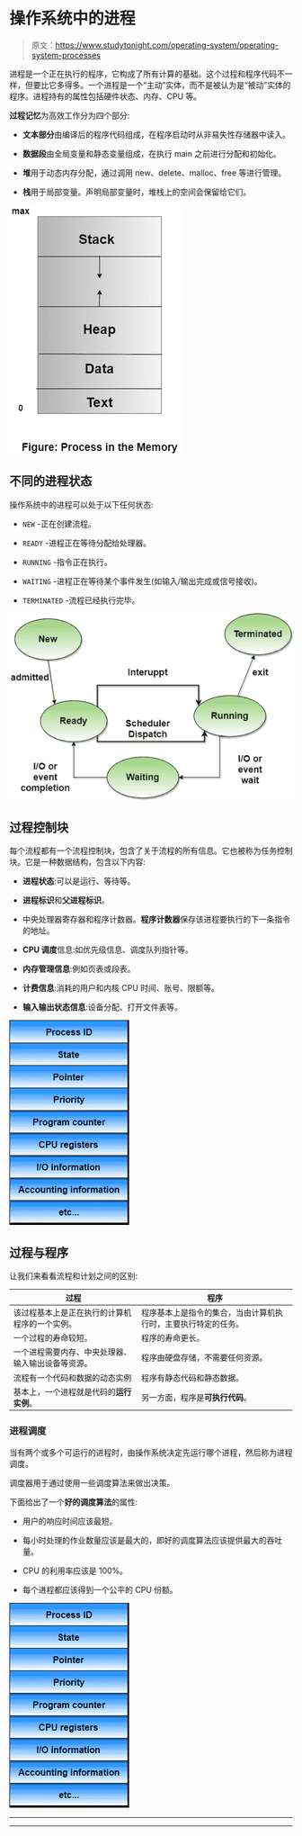 # 操作系统中的进程

> 原文：<https://www.studytonight.com/operating-system/operating-system-processes>

进程是一个正在执行的程序，它构成了所有计算的基础。这个过程和程序代码不一样，但要比它多得多。一个进程是一个“主动”实体，而不是被认为是“被动”实体的程序。进程持有的属性包括硬件状态、内存、CPU 等。

**过程记忆**为高效工作分为四个部分:

*   **文本部分**由编译后的程序代码组成，在程序启动时从非易失性存储器中读入。

*   **数据段**由全局变量和静态变量组成，在执行 main 之前进行分配和初始化。

*   **堆**用于动态内存分配，通过调用 new、delete、malloc、free 等进行管理。

*   **栈**用于局部变量。声明局部变量时，堆栈上的空间会保留给它们。

![process in OS](img/0bcde186dc5f09cc21f6d6a98ca27b62.png)

## 不同的进程状态

操作系统中的进程可以处于以下任何状态:

*   `NEW` -正在创建流程。

*   `READY` -进程正在等待分配给处理器。

*   `RUNNING` -指令正在执行。

*   `WAITING` -进程正在等待某个事件发生(如输入/输出完成或信号接收)。

*   `TERMINATED` -流程已经执行完毕。

![process states](img/40d5af318959616538327d2ed9421410.png)

## 过程控制块

每个流程都有一个流程控制块，包含了关于流程的所有信息。它也被称为任务控制块。它是一种数据结构，包含以下内容:

*   **进程状态**:可以是运行、等待等。

*   **进程标识**和**父进程标识**。

*   中央处理器寄存器和程序计数器。**程序计数器**保存该进程要执行的下一条指令的地址。

*   **CPU 调度**信息:如优先级信息、调度队列指针等。

*   **内存管理信息**:例如页表或段表。

*   **计费信息**:消耗的用户和内核 CPU 时间、账号、限额等。

*   **输入输出状态信息**:设备分配、打开文件表等。

![process control block](img/5ad85ff9ecc14edc20d71433209e9cd9.png)

## 过程与程序

让我们来看看流程和计划之间的区别:

| 过程 | 程序 |
| --- | --- |
| 该过程基本上是正在执行的计算机程序的一个实例。 | 程序基本上是指令的集合，当由计算机执行时，主要执行特定的任务。 |
| 一个过程的寿命较短。 | 程序的寿命更长。 |
| 一个进程需要内存、中央处理器、输入输出设备等资源。 | 程序由硬盘存储，不需要任何资源。 |
| 流程有一个代码和数据的动态实例 | 程序有静态代码和静态数据。 |
| 基本上，一个进程就是代码的**运行实例**。 | 另一方面，程序是**可执行代码**。 |

### 进程调度

当有两个或多个可运行的进程时，由操作系统决定先运行哪个进程，然后称为进程调度。

调度器用于通过使用一些调度算法来做出决策。

下面给出了一个**好的调度算法**的属性:

*   用户的响应时间应该最短。

*   每小时处理的作业数量应该是最大的，即好的调度算法应该提供最大的吞吐量。

*   CPU 的利用率应该是 100%。

*   每个进程都应该得到一个公平的 CPU 份额。

![process scheduling](img/5ad85ff9ecc14edc20d71433209e9cd9.png)

* * *

* * *